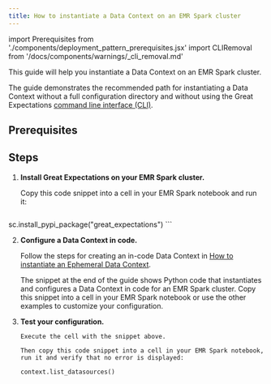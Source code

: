 ```yaml
---
title: How to instantiate a Data Context on an EMR Spark cluster
---
```

import Prerequisites from './components/deployment_pattern_prerequisites.jsx'
import CLIRemoval from '/docs/components/warnings/_cli_removal.md'

<CLIRemoval />

This guide will help you instantiate a Data Context on an EMR Spark cluster.


The guide demonstrates the recommended path for instantiating a Data Context without a full configuration directory and without using the Great Expectations [command line interface (CLI)](../guides/miscellaneous/how_to_use_the_great_expectations_cli.md).

## Prerequisites

<Prerequisites>

</Prerequisites>

Steps
-----

1. **Install Great Expectations on your EMR Spark cluster.**

   Copy this code snippet into a cell in your EMR Spark notebook and run it:

    ```python
  sc.install_pypi_package("great_expectations")
    ```


2. **Configure a Data Context in code.**

    Follow the steps for creating an in-code Data Context in [How to instantiate an Ephemeral Data Context](/docs/guides/setup/configuring_data_contexts/instantiating_data_contexts/how_to_explicitly_instantiate_an_ephemeral_data_context).

    The snippet at the end of the guide shows Python code that instantiates and configures a Data Context in code for an EMR Spark cluster. Copy this snippet into a cell in your EMR Spark notebook or use the other examples to customize your configuration.


3. **Test your configuration.**

       Execute the cell with the snippet above.

       Then copy this code snippet into a cell in your EMR Spark notebook, run it and verify that no error is displayed:

      ```python
      context.list_datasources()
      ```

